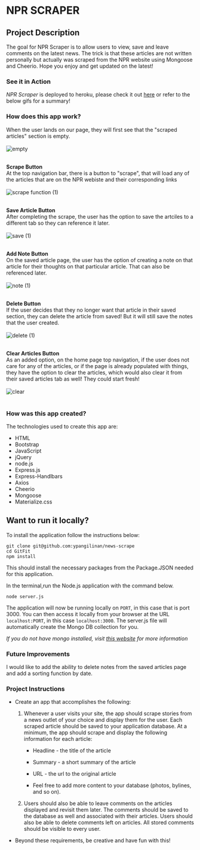 # NPR SCRAPER

## Project Description
The goal for NPR Scraper is to allow users to view, save and leave comments on the latest news. The trick is that these articles are not written personally but actually was scraped from the NPR website using Mongoose and Cheerio. Hope you enjoy and get updated on the latest!

### See it in Action
*NPR Scraper* is deployed to heroku, please check it out [here](https://calm-sierra-67900.herokuapp.com/) or refer to the below gifs for a summary!

### How does this app work?

When the user lands on our page, they will first see that the "scraped articles" section is empty. <br><br>
![empty](https://user-images.githubusercontent.com/61812035/90061346-ded81980-dc9a-11ea-9877-3892c0709aa6.gif)
<br><br>

**Scrape Button**<br>
At the top navigation bar, there is a button to "scrape", that will load any of the articles that are on the NPR webiste and their corresponding links <br><br>
![scrape function (1)](https://user-images.githubusercontent.com/61812035/90061146-94ef3380-dc9a-11ea-982c-98ee24eaa273.gif)
<br><br>

**Save Article Button**<br>
After completing the scrape, the user has the option to save the artciles to a different tab so they can reference it later. <br><br>
![save (1)](https://user-images.githubusercontent.com/61812035/90060594-d206f600-dc99-11ea-8dc9-500e169b341b.gif)
<br><br>

**Add Note Button**<br>
On the saved article page, the user has the option of creating a note on that article for their thoughts on that particular article. That can also be referenced later. <br><br>
![note (1)](https://user-images.githubusercontent.com/61812035/90060009-e4ccfb00-dc98-11ea-98e3-ba42a3c8a452.gif)
<br><br>

**Delete Button**<br>
If the user decides that they no longer want that article in their saved section, they can delete the article from saved! But it will still save the notes that the user created. <br><br>
![delete (1)](https://user-images.githubusercontent.com/61812035/90059423-ff52a480-dc97-11ea-9db1-f66e0b2f191f.gif)
<br><br>

**Clear Articles Button**<br>
As an added option, on the home page top navigation, if the user does not care for any of the articles, or if the page is already populated with things, they have the option to clear the articles, which would also clear it from their saved articles tab as well! They could start fresh!<br><br>
![clear](https://user-images.githubusercontent.com/61812035/90061603-35455800-dc9b-11ea-872e-d352acd78334.gif)
<br><br>


### How was this app created?
The technologies used to create this app are:
- HTML
- Bootstrap
- JavaScript
- jQuery
- node.js
- Express.js
- Express-Handlbars
- Axios
- Cheerio
- Mongoose
- Materialize.css

## Want to run it locally?
To install the application follow the instructions below:

	git clone git@github.com:ypangilinan/news-scrape
	cd GitFit
	npm install
This should install the necessary packages from the Package.JSON needed for this application. 

In the terminal,run the Node.js application with the command below.

	node server.js
	
The application will now be running locally on `PORT`, in this case that is port 3000. You can then access it locally from your browser at the URL `localhost:PORT`, in this case `localhost:3000`. The server.js file will automatically create the Mongo DB collection for you. 

*If you do not have mongo installed, visit [this website](https://www.mongodb.com/try#community) for more information*

### Future Improvements
I would like to add the ability to delete notes from the saved articles page and add a sorting function by date.

### Project Instructions
* Create an app that accomplishes the following:

  1. Whenever a user visits your site, the app should scrape stories from a news outlet of your choice and display them for the user. Each scraped article should be saved to your application database. At a minimum, the app should scrape and display the following information for each article:

     * Headline - the title of the article

     * Summary - a short summary of the article

     * URL - the url to the original article

     * Feel free to add more content to your database (photos, bylines, and so on).

  2. Users should also be able to leave comments on the articles displayed and revisit them later. The comments should be saved to the database as well and associated with their articles. Users should also be able to delete comments left on articles. All stored comments should be visible to every user.

* Beyond these requirements, be creative and have fun with this!

